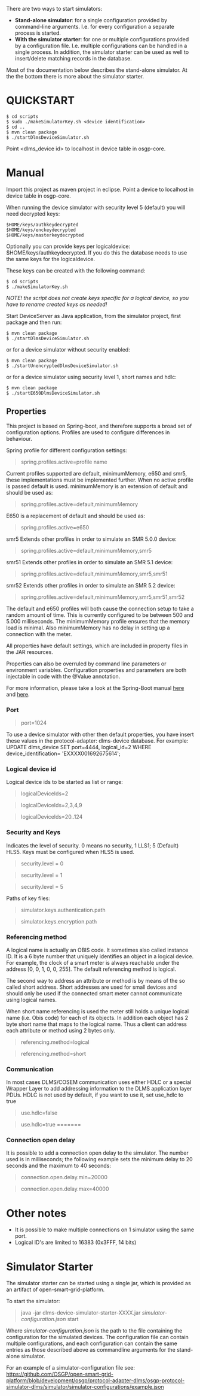 <!--
SPDX-FileCopyrightText: 2023 Contributors to the GXF project

SPDX-License-Identifier: Apache-2.0
-->

There are two ways to start simulators:
- **Stand-alone simulator**: for a single configuration provided by command-line arguments. 
I.e. for every configuration a separate process is started.
- **With the simulator starter**: for one or multiple configurations provided by a configuration file.
I.e. multiple configurations can be handled in a single process.
In addition, the simulator starter can be used as well to insert/delete matching records in the database.

Most of the documentation below describes the stand-alone simulator. 
At the the bottom there is more about the simulator starter.


# QUICKSTART

    $ cd scripts
    $ sudo ./makeSimulatorKey.sh <device identification>
    $ cd ..
    $ mvn clean package
    $ ./startDlmsDeviceSimulator.sh

Point <dlms_device id> to localhost in device table in osgp-core.

# Manual

Import this project as maven project in eclipse.
Point a device to localhost in device table in osgp-core.

When running the device simulator with security level 5 (default) you will need decrypted keys:

    $HOME/keys/authkeydecrypted
    $HOME/keys/enckeydecrypted
    $HOME/keys/masterkeydecrypted

Optionally you can provide keys per logicaldevice: $HOME/keys/authkeydecrypted<logicaldeviceid>. If you do this the database needs to use the same keys for the logicaldevice.

These keys can be created with the following command:

    $ cd scripts
    $ ./makeSimulatorKey.sh

*NOTE! the script does not create keys specific for a logical device, so you have to rename created keys as needed!*

Start DeviceServer as Java application, from the simulator project, first package and then run:

    $ mvn clean package
    $ ./startDlmsDeviceSimulator.sh

or for a device simulator without security enabled:

    $ mvn clean package
    $ ./startUnencryptedDlmsDeviceSimulator.sh	

or for a device simulator using security level 1, short names and hdlc:

    $ mvn clean package
    $ ./startE650DlmsDeviceSimulator.sh	

## Properties

This project is based on Spring-boot, and therefore supports a broad set of configuration options. Profiles are used to configure differences in behaviour.

Spring profile for different configuration settings:
> spring.profiles.active=profile name

Current profiles supported are default, minimumMemory, e650 and smr5, these implementations must be implemented further. When no active profile is passed default is used. minimumMemory is an extension of default and should be used as:

> spring.profiles.active=default,minimumMemory

E650 is a replacement of default and should be used as:

> spring.profiles.active=e650

smr5 Extends other profiles in order to simulate an SMR 5.0.0 device:

> spring.profiles.active=default,minimumMemory,smr5

smr51 Extends other profiles in order to simulate an SMR 5.1 device:

> spring.profiles.active=default,minimumMemory,smr5,smr51

smr52 Extends other profiles in order to simulate an SMR 5.2 device:

> spring.profiles.active=default,minimumMemory,smr5,smr51,smr52

The default and e650 profiles will both cause the connection setup to take a random amount of time. This is currently configured to be between 500 and 5.000 milliseconds.
The minimumMemory profile ensures that the memory load is minimal. Also minimumMemory has no delay in setting up a connection with the meter.


All properties have default settings, which are included in property files in the JAR resources. 

Properties can also be overruled by command line parameters or environment variables.  Configuration properties and parameters are both injectable in code with the @Value annotation.

For more information, please take a look at the Spring-Boot manual [here](http://docs.spring.io/spring-boot/docs/current/reference/html/boot-features-profiles.html) and [here](http://docs.spring.io/spring-boot/docs/current/reference/html/boot-features-external-config.html#boot-features-external-config-profile-specific-properties).


### Port
> port=1024

To use a device simulator with other then default properties, you have insert these values in the protocol-adapter: dlms-device database.
For example:
UPDATE dlms_device SET port=4444, logical_id=2 WHERE device_identification= 'EXXXX001692675614';

### Logical device id
Logical device ids to be started as list or range:
> logicalDeviceIds=2

> logicalDeviceIds=2,3,4,9

> logicalDeviceIds=20..124

### Security and Keys
Indicates the level of security. 0 means no security, 1 LLS1; 5 (Default) HLS5. Keys must be configured when HLS5 is used.

> security.level = 0

> security.level = 1

> security.level = 5

Paths of key files:
> simulator.keys.authentication.path

> simulator.keys.encryption.path

### Referencing method
A logical name is actually an OBIS code. It sometimes also called instance ID. It is a 6 byte number that uniquely identifies an object in a logical device. For example, the clock of a smart meter is always reachable under the address [0, 0, 1, 0, 0, 255]. The default referencing method is logical.

The second way to address an attribute or method is by means of the so called short address. Short addresses are used for small devices and should only be used if the connected smart meter cannot communicate using logical names.

When short name referencing is used the meter still holds a unique logical name (i.e. Obis code) for each of its objects. In addition each object has 2 byte short name that maps to the logical name. Thus a client can address each attribute or method using 2 bytes only.

> referencing.method=logical

> referencing.method=short

### Communication
In most cases DLMS/COSEM communication uses either HDLC or a special Wrapper Layer to add addressing information to the DLMS application layer PDUs.
HDLC is not used by default, if you want to use it, set use_hdlc to true

> use.hdlc=false

> use.hdlc=true
=======
### Connection open delay
It is possible to add a connection open delay to the simulator. The number used is in milliseconds; the following example sets the minimum delay to 20 seconds and the maximum to 40 seconds:

> connection.open.delay.min=20000

> connection.open.delay.max=40000

# Other notes
- It is possible to make multiple connections on 1 simulator using the same port.
- Logical ID's are limited to 16383 (0x3FFF, 14 bits)

# Simulator Starter
The simulator starter can be started using a single jar, which is provided as an artifact of open-smart-grid-platform.

To start the simulator:

> java -jar dlms-device-simulator-starter-XXXX.jar _simulator-configuration.json_ start

Where _simulator-configuration.json_ is the path to the file containing the configuration for the simulated devices.
The configuration file can contain multiple configurations, and each configuration can contain the same
entries as those described above as commandline arguments for the stand-alone simulator.

For an example of a simulator-configuration file see:
https://github.com/OSGP/open-smart-grid-platform/blob/development/osgp/protocol-adapter-dlms/osgp-protocol-simulator-dlms/simulator/simulator-configurations/example.json

